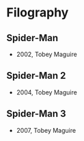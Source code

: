 # Filography

## Spider-Man

- 2002, Tobey Maguire

## Spider-Man 2

- 2004, Tobey Maguire

## Spider-Man 3

- 2007, Tobey Maguire 
